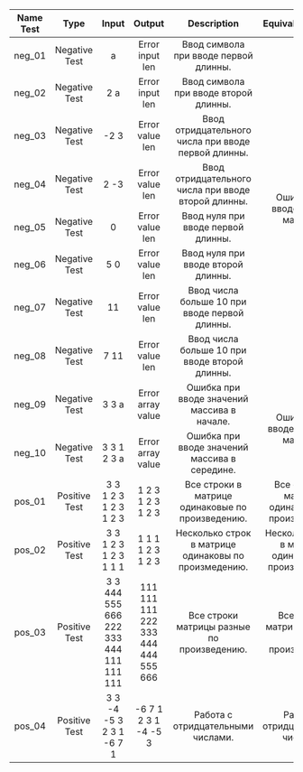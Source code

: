 <table>
    <thead>
        <tr>
            <th>Name Test</th>
            <th>Type</th>
            <th>Input</th>
            <th>Output</th>
            <th>Description</th>
            <th>Equivalence class</th>
        </tr>
    </thead>
    <tbody>
        <tr>
            <td align="center">neg_01</td>
            <td align="center">Negative Test</td>
            <td align="center">a</td>
            <td align="center">Error input len </td>
            <td align="center">Ввод символа при вводе первой длинны.</td>
            <td rowspan=8 align="center">Ошибка при вводе длинны массива.</td>
        </tr>
        <tr>
            <td align="center">neg_02</td>
            <td align="center">Negative Test</td>
            <td align="center">2 a</td>
            <td align="center">Error input len</td>
            <td align="center">Ввод символа при вводе второй длинны.</td>
        </tr>
        <tr>
            <td align="center">neg_03</td>
            <td align="center">Negative Test</td>
            <td align="center">-2 3</td>
            <td align="center">Error value len</td>
            <td align="center">Ввод отридцательного числа при вводе первой длинны.</td>
        </tr>
        <tr>
            <td align="center">neg_04</td>
            <td align="center">Negative Test</td>
            <td align="center">2 -3</td>
            <td align="center">Error value len</td>
            <td align="center">Ввод отридцательного числа при вводе второй длинны.</td>
        </tr>
        <tr>
            <td align="center">neg_05</td>
            <td align="center">Negative Test</td>
            <td align="center">0</td>
            <td align="center">Error value len</td>
            <td align="center">Ввод нуля при вводе первой длинны.</td>
        </tr>
        <tr>
            <td align="center">neg_06</td>
            <td align="center">Negative Test</td>
            <td align="center">5 0</td>
            <td align="center">Error value len</td>
            <td align="center">Ввод нуля при вводе второй длинны.</td>
        </tr>
        <tr>
            <td align="center">neg_07</td>
            <td align="center">Negative Test</td>
            <td align="center">11</td>
            <td align="center">Error value len</td>
            <td align="center">Ввод числа больше 10 при вводе первой длинны.</td>
        </tr>
        <tr>
            <td align="center">neg_08</td>
            <td align="center">Negative Test</td>
            <td align="center">7 11</td>
            <td align="center">Error value len</td>
            <td align="center">Ввод числа больше 10 при вводе второй длинны.</td>
        </tr>
        <tr>
            <td align="center">neg_09</td>
            <td align="center">Negative Test</td>
            <td align="center">3 3 a</td>
            <td align="center">Error array value </td>
            <td align="center">Ошибка при вводе значений массива в начале.</td>
            <td rowspan=2 align="center">Ошибка при вводе значений массива.</td>
        </tr>
        <tr>
            <td align="center">neg_10</td>
            <td align="center">Negative Test</td>
            <td align="center">3 3 1 2 3 a</td>
            <td align="center">Error array value </td>
            <td align="center">Ошибка при вводе значений массива в середине.</td>
        </tr>
        <tr>
            <td align="center">pos_01</td>
            <td align="center">Positive Test</td>
            <td align="center">3 3 <br> 1 2 3 <br> 1 2 3 <br> 1 2 3</td>
            <td align="center"> 1 2 3  <br> 1 2 3 <br> 1 2 3 </td>
            <td align="center">Все строки в матрице одинаковые по произведению.</td>
            <td rowspan=1 align="center">Все строки в матрице одинаковые по произведению.</td>
        </tr>
        <tr>
            <td align="center">pos_02</td>
            <td align="center">Positive Test</td>
            <td align="center">3 3 <br> 1 2 3 <br> 1 2 3 <br> 1 1 1</td>
            <td align="center">1 1 1 <br> 1 2 3 <br> 1 2 3 </td>
            <td align="center">Несколько строк в матрице одинаковы по произмедению.</td>
            <td rowspan=1 align="center">Несколько строк в матрице одинаковы по произмедению.</td>
        </tr>
        <tr>
            <td align="center">pos_03</td>
            <td align="center">Positive Test</td>
            <td align="center">3 3 <br> 444 555 666 <br> 222 333 444 <br> 111 111 111 </td>
            <td align="center">111 111 111  <br> 222 333 444 <br> 444 555 666 </td>
            <td align="center">Все строки матрицы разные по произведению.</td>
            <td rowspan=1 align="center">Все строки матрицы разные по произведению.</td>
        </tr>
        <tr>
            <td align="center">pos_04</td>
            <td align="center">Positive Test</td>
            <td align="center">3 3 <br> -4 -5 3 <br> 2 3 1 <br> -6 7 1</td>
            <td align="center">-6 7 1 <br> 2 3 1 <br> -4 -5 3 </td>
            <td align="center">Работа с отридцательными числами.</td>
            <td rowspan=2 align="center">Работа с отридцательными числами.</td>
        </tr>
    </tbody>
</table>
